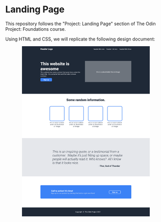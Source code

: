 # Landing Page

This repository follows the "Project: Landing Page" section of The Odin Project: Foundations course.

Using HTML and CSS, we will replicate the following design document:
<div align="center"><img src="./design.png" alt="design preview of the webpage" width="400" style="margin-left:auto;"/></div>

